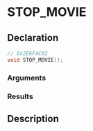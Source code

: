 # STOP_MOVIE

## Declaration
```cpp
// 0x2E6F4C82
void STOP_MOVIE();
```

### Arguments

### Results

## Description
